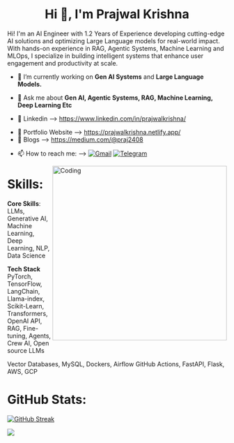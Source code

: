 <!DOCTYPE html>   
<html lang="en"> 
<head>
    <meta charset="UTF-8">  
    <meta http-equiv="X-UA-Compatible" content="IE=edge">  
    <meta name="viewport" content="width=device-width, initial-scale=1.0">  
 
<body>
    <h1 align="center">Hi 👋, I'm Prajwal Krishna</h1>



<p>Hi! I'm an AI Engineer with 1.2 Years of Experience developing cutting-edge AI solutions and optimizing Large Language models for real-world impact. With hands-on experience in RAG, Agentic Systems, Machine Learning and MLOps, I specialize in building intelligent systems that enhance user engagement and productivity at scale. </p>


- 🔭 I’m currently working on **Gen AI Systems** and **Large Language Models.** 
  
- 💬 Ask me about **Gen AI, Agentic Systems, RAG, Machine Learning, Deep Learning Etc**
- 📝 Linkedin --> https://www.linkedin.com/in/prajwalkrishna/
* 📝 Portfolio Website --> https://prajwalkrishna.netlify.app/
* 📝 Blogs --> https://medium.com/@praj2408
  
- 📫 How to reach me: --> 
[![Gmail](https://img.shields.io/badge/Gmail-D14836?style=flat&logo=gmail&logoColor=white)](https://mail.google.com/mail/?view=cm&tf=0&to=prajwalgbdr03@gmail.com)
[![Telegram](https://img.shields.io/badge/Telegram-2CA5E0?style=flat&logo=telegram&logoColor=white)](https://t.me/mrpark2408)

<img align="right" alt="Coding" width="400" src="https://i.pinimg.com/originals/54/e3/7d/54e37d8074ebcde1d96c77d7b2a7f310.gif">

<!-- <img class="align" align="center" alt="GIF" src="https://github.com/abhisheknaiidu/abhisheknaiidu/blob/master/code.gif?raw=true" width="500" height="320" /> -->


# Skills:
**Core Skills**:
LLMs, Generative AI, Machine Learning, Deep Learning, NLP, Data Science

**Tech Stack**
PyTorch, TensorFlow, LangChain, Llama-index, Scikit-Learn, Transformers, OpenAI API, RAG, Fine-tuning, Agents, Crew AI, Open source LLMs

Vector Databases, MySQL, Dockers, Airflow GitHub Actions, FastAPI, Flask, AWS, GCP


# GitHub Stats:
<!-- ![](https://github-readme-streak-stats.herokuapp.com/?user=praj2408&theme=default&hide_border=false)<br/> -->
<!-- [![GitHub Streak](https://streak-stats.demolab.com?user=praj2408)](https://git.io/streak-stats) -->

<!-- [![GitHub Streak](https://streak-stats.demolab.com?user=praj2408)](https://git.io/streak-stats)-->

[![GitHub Streak](https://streak-stats.demolab.com?user=praj2408&mode=weekly)](https://git.io/streak-stats)

<!--![](https://github-profile-summary-cards.vercel.app/api/cards/profile-details?username=praj2408&theme=vue) -->



[![](https://visitcount.itsvg.in/api?id=praj2408&icon=5&color=3)](https://visitcount.itsvg.in)    
